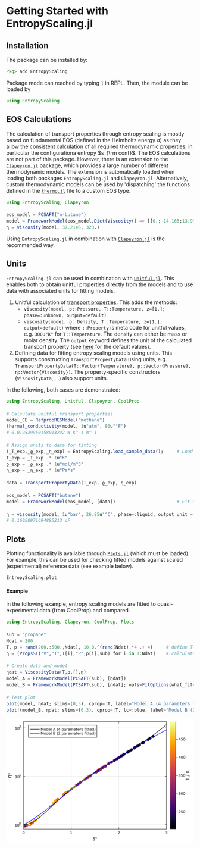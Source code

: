 # Getting Started with EntropyScaling.jl

## Installation

The package can be installed by:
```julia
Pkg> add EntropyScaling
```
Package mode can reached by typing `]` in REPL.
Then, the module can be loaded by
```julia
using EntropyScaling
```

## EOS Calculations

The calculation of transport properties through entropy scaling is mostly based on 
fundamental EOS (defined in the Helmholtz energy $a$) as they allow the consistent calculation
of all required thermodynamic properties, in particular the configurationa entropy $s_{\rm conf}$. 
The EOS calculations are not part of this package.
However, there is an extension to the [`Clapeyron.jl`](https://github.com/ClapeyronThermo/Clapeyron.jl) package,
which provides a large number of different thermodynamic models.
The extension is automatically loaded when loading both packages `EntropyScaling.jl` and `Clapeyron.jl`.
Alternatively, custom thermodynamic models can be used by 'dispatching' the functions defined 
in the [`thermo.jl`](https://github.com/se-schmitt/EntropyScaling.jl/blob/main/src/utils/thermo.jl) file to a custom EOS type.

```julia
using EntropyScaling, Clapeyron

eos_model = PCSAFT("n-butane")
model = FrameworkModel(eos_model,Dict(Viscosity() => [[0.;-14.165;13.97;-2.382;0.501;;]]))
η = viscosity(model, 37.21e6, 323.)
```

Using `EntropyScaling.jl` in combination with [`Clapeyron.jl`](https://github.com/ClapeyronThermo/Clapeyron.jl)
is the recommended way.

## Units

`EntropyScaling.jl` can be used in combination with [`Unitful.jl`](https://github.com/PainterQubits/Unitful.jl).
This enables both to obtain unitful properties directly from the models and to use data with associated units for fitting models.

1. Unitful calculation of [transport properties](@ref "Transport Properties"). This adds the methods:
    - `viscosity(model, p::Pressure, T::Temperature, z=[1.]; phase=:unknown, output=default)`
    - `viscosity(model, ϱ::Density, T::Temperature, z=[1.]; output=default)`
    where `::Property` is meta code for unitful values, e.g. `300u"K"` for `T::Temperature`.
    The density can either be mass or molar density.
    The `output` keyword defines the unit of the calculated transport property (see [here](@ref "Transport Properties") for the default values).
2. Defining data for fitting entropy scaling models using units. 
   This supports constructing `TransportPropertyData` using units, 
   e.g. `TransportPropertyData(T::Vector{Temperature}, p::Vector{Pressure}, η::Vector{Viscosity})`.
   The property-specific constructors (`ViscosityData`, ...) also support units.

In the following, both cases are demonstrated:

```julia
using EntropyScaling, Unitful, Clapeyron, CoolProp

# Calculate unitful transport properties
model_CE = RefpropRESModel("methane")
thermal_conductivity(model, 1u"atm", 80u"°F")
# 0.019529950158013242 W K^-1 m^-1

# Assign units to data for fitting
(_T_exp,_ϱ_exp,_η_exp) = EntropyScaling.load_sample_data();     # Load sample data
T_exp = _T_exp .* 1u"K"
ϱ_exp = _ϱ_exp .* 1u"mol/m^3"
η_exp = _η_exp .* 1u"Pa*s"

data = TransportPropertyData(T_exp, ϱ_exp, η_exp)

eos_model = PCSAFT("butane")
model = FrameworkModel(eos_model, [data])                       # Fit model parameters

η = viscosity(model, 1u"bar", 26.85u"°C", phase=:liquid, output_unit = u"cP")
# 0.16058971694885213 cP
```

## Plots

Plotting functionality is available through [`Plots.jl`](https://github.com/JuliaPlots/Plots.jl) (which must be loaded).
For example, this can be used for checking fitted models against scaled (experimental) reference data (see example below).

```@docs
EntropyScaling.plot
```

#### Example

In the following example, entropy scaling models are fitted to quasi-experimental data (from CoolProp) and compared.

```julia
using EntropyScaling, Clapeyron, CoolProp, Plots

sub = "propane"
Ndat = 200
T, p = rand(200.:500.,Ndat), 10.0.^(rand(Ndat).*4 .+ 4)     # define T-p state points
η = [PropsSI("V","T",T[i],"P",p[i],sub) for i in 1:Ndat]    # calculate reference viscosity data

# Create data and model
ηdat = ViscosityData(T,p,[],η)
model_A = FrameworkModel(PCSAFT(sub), [ηdat])
model_B = FrameworkModel(PCSAFT(sub), [ηdat]; opts=FitOptions(what_fit=Dict(Viscosity() => Bool[0,1,0,1,0])))

# Test plot 
plot(model, ηdat; slims=(0,3), cprop=:T, label="Model A (4 parameters fitted)")
plot!(model_B, ηdat; slims=(0,3), cprop=:T, lc=:blue, label="Model B (2 parameters fitted)")
```
![Plot example](./assets/plot_example.svg)
